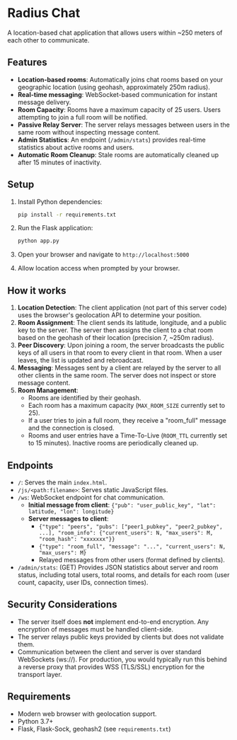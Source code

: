 # Radius Chat

A location-based chat application that allows users within ~250 meters of each other to communicate.

## Features

- **Location-based rooms**: Automatically joins chat rooms based on your geographic location (using geohash, approximately 250m radius).
- **Real-time messaging**: WebSocket-based communication for instant message delivery.
- **Room Capacity**: Rooms have a maximum capacity of 25 users. Users attempting to join a full room will be notified.
- **Passive Relay Server**: The server relays messages between users in the same room without inspecting message content.
- **Admin Statistics**: An endpoint (`/admin/stats`) provides real-time statistics about active rooms and users.
- **Automatic Room Cleanup**: Stale rooms are automatically cleaned up after 15 minutes of inactivity.

## Setup

1.  Install Python dependencies:
    ```bash
    pip install -r requirements.txt
    ```

2.  Run the Flask application:
    ```bash
    python app.py
    ```

3.  Open your browser and navigate to `http://localhost:5000`

4.  Allow location access when prompted by your browser.

## How it works

1.  **Location Detection**: The client application (not part of this server code) uses the browser's geolocation API to determine your position.
2.  **Room Assignment**: The client sends its latitude, longitude, and a public key to the server. The server then assigns the client to a chat room based on the geohash of their location (precision 7, ~250m radius).
3.  **Peer Discovery**: Upon joining a room, the server broadcasts the public keys of all users in that room to every client in that room. When a user leaves, the list is updated and rebroadcast.
4.  **Messaging**: Messages sent by a client are relayed by the server to all other clients in the same room. The server does not inspect or store message content.
5.  **Room Management**:
    - Rooms are identified by their geohash.
    - Each room has a maximum capacity (`MAX_ROOM_SIZE` currently set to 25).
    - If a user tries to join a full room, they receive a "room_full" message and the connection is closed.
    - Rooms and user entries have a Time-To-Live (`ROOM_TTL` currently set to 15 minutes). Inactive rooms are periodically cleaned up.

## Endpoints

-   `/`: Serves the main `index.html`.
-   `/js/<path:filename>`: Serves static JavaScript files.
-   `/ws`: WebSocket endpoint for chat communication.
    -   **Initial message from client**: `{"pub": "user_public_key", "lat": latitude, "lon": longitude}`
    -   **Server messages to client**:
        -   `{"type": "peers", "pubs": ["peer1_pubkey", "peer2_pubkey", ...], "room_info": {"current_users": N, "max_users": M, "room_hash": "xxxxxxx"}}`
        -   `{"type": "room_full", "message": "...", "current_users": N, "max_users": M}`
        -   Relayed messages from other users (format defined by clients).
-   `/admin/stats`: (GET) Provides JSON statistics about server and room status, including total users, total rooms, and details for each room (user count, capacity, user IDs, connection times).

## Security Considerations

-   The server itself does **not** implement end-to-end encryption. Any encryption of messages must be handled client-side.
-   The server relays public keys provided by clients but does not validate them.
-   Communication between the client and server is over standard WebSockets (ws://). For production, you would typically run this behind a reverse proxy that provides WSS (TLS/SSL) encryption for the transport layer.

## Requirements

-   Modern web browser with geolocation support.
-   Python 3.7+
-   Flask, Flask-Sock, geohash2 (see `requirements.txt`) 